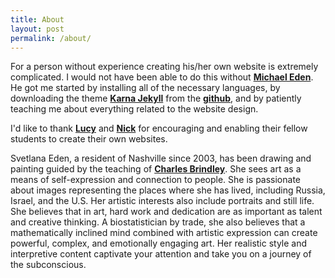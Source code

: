 ```yaml
---
title: About
layout: post
permalink: /about/
---
```


For a person without experience creating his/her own website is extremely complicated. I would not have been able to do this without [**Michael Eden**](https://icanteden.com). He got me started by installing all of the necessary languages, by downloading the theme [**Karna Jekyll**](http://jekyllthemes.org/themes/karna/) from the [**github**](https://github.com), and by patiently teaching me about everything related to the website design. 

I'd like to thank [**Lucy**](http://www.lucymcgowan.com/index.html) and [**Nick**](http://nickstrayer.me) for encouraging and enabling their fellow students to create their own websites.

Svetlana Eden, a resident of Nashville since 2003, has been drawing and painting guided by the teaching of [**Charles Brindley**](https://www.cbrindley.com/artist). She sees art as a means of self-expression and connection to people. She is passionate about images representing the places where she has lived, including Russia, Israel, and the U.S. Her artistic interests also include portraits and still life. She believes that in art, hard work and dedication are as important as talent and creative thinking. A biostatistician by trade, she also believes that a mathematically inclined mind combined with artistic expression can create powerful, complex, and emotionally engaging art. Her realistic style and interpretive content captivate your attention and take you on a journey of the subconscious.